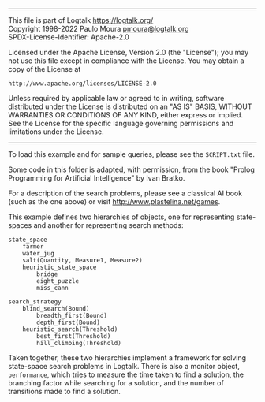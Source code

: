 ________________________________________________________________________

This file is part of Logtalk <https://logtalk.org/>  
Copyright 1998-2022 Paulo Moura <pmoura@logtalk.org>  
SPDX-License-Identifier: Apache-2.0

Licensed under the Apache License, Version 2.0 (the "License");
you may not use this file except in compliance with the License.
You may obtain a copy of the License at

    http://www.apache.org/licenses/LICENSE-2.0

Unless required by applicable law or agreed to in writing, software
distributed under the License is distributed on an "AS IS" BASIS,
WITHOUT WARRANTIES OR CONDITIONS OF ANY KIND, either express or implied.
See the License for the specific language governing permissions and
limitations under the License.
________________________________________________________________________


To load this example and for sample queries, please see the `SCRIPT.txt`
file.

Some code in this folder is adapted, with permission, from the book 
"Prolog Programming for Artificial Intelligence" by Ivan Bratko.

For a description of the search problems, please see a classical AI book 
(such as the one above) or visit <http://www.plastelina.net/games>.

This example defines two hierarchies of objects, one for representing 
state-spaces and another for representing search methods:

	state_space
		farmer
		water_jug
		salt(Quantity, Measure1, Measure2)
		heuristic_state_space
			bridge
			eight_puzzle
			miss_cann

	search_strategy
		blind_search(Bound)
			breadth_first(Bound)
			depth_first(Bound)
		heuristic_search(Threshold)
			best_first(Threshold)
			hill_climbing(Threshold)

Taken together, these two hierarchies implement a framework for solving 
state-space search problems in Logtalk. There is also a monitor object, 
`performance`, which tries to measure the time taken to find a solution, 
the branching factor while searching for a solution, and the number of 
transitions made to find a solution.
